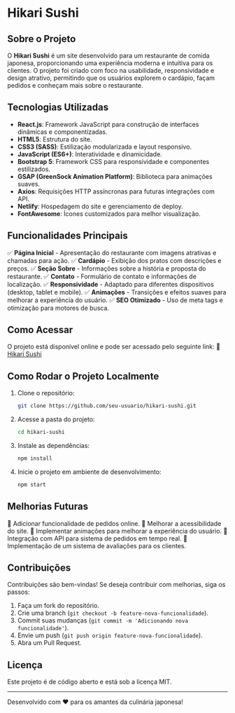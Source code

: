 # Hikari Sushi

## Sobre o Projeto
O **Hikari Sushi** é um site desenvolvido para um restaurante de comida japonesa, proporcionando uma experiência moderna e intuitiva para os clientes. O projeto foi criado com foco na usabilidade, responsividade e design atrativo, permitindo que os usuários explorem o cardápio, façam pedidos e conheçam mais sobre o restaurante.

## Tecnologias Utilizadas
- **React.js**: Framework JavaScript para construção de interfaces dinâmicas e componentizadas.
- **HTML5**: Estrutura do site.
- **CSS3 (SASS)**: Estilização modularizada e layout responsivo.
- **JavaScript (ES6+)**: Interatividade e dinamicidade.
- **Bootstrap 5**: Framework CSS para responsividade e componentes estilizados.
- **GSAP (GreenSock Animation Platform)**: Biblioteca para animações suaves.
- **Axios**: Requisições HTTP assíncronas para futuras integrações com API.
- **Netlify**: Hospedagem do site e gerenciamento de deploy.
- **FontAwesome**: Ícones customizados para melhor visualização.

## Funcionalidades Principais
✅ **Página Inicial** - Apresentação do restaurante com imagens atrativas e chamadas para ação.
✅ **Cardápio** - Exibição dos pratos com descrições e preços.
✅ **Seção Sobre** - Informações sobre a história e proposta do restaurante.
✅ **Contato** - Formulário de contato e informações de localização.
✅ **Responsividade** - Adaptado para diferentes dispositivos (desktop, tablet e mobile).
✅ **Animações** - Transições e efeitos suaves para melhorar a experiência do usuário.
✅ **SEO Otimizado** - Uso de meta tags e otimização para motores de busca.

## Como Acessar
O projeto está disponível online e pode ser acessado pelo seguinte link:
🔗 [Hikari Sushi](https://hikari-sushi.netlify.app/)


## Como Rodar o Projeto Localmente
1. Clone o repositório:
   ```sh
   git clone https://github.com/seu-usuario/hikari-sushi.git
   ```
2. Acesse a pasta do projeto:
   ```sh
   cd hikari-sushi
   ```
3. Instale as dependências:
   ```sh
   npm install
   ```
4. Inicie o projeto em ambiente de desenvolvimento:
   ```sh
   npm start
   ```

## Melhorias Futuras
🔹 Adicionar funcionalidade de pedidos online.
🔹 Melhorar a acessibilidade do site.
🔹 Implementar animações para melhorar a experiência do usuário.
🔹 Integração com API para sistema de pedidos em tempo real.
🔹 Implementação de um sistema de avaliações para os clientes.

## Contribuições
Contribuições são bem-vindas! Se deseja contribuir com melhorias, siga os passos:
1. Faça um fork do repositório.
2. Crie uma branch (`git checkout -b feature-nova-funcionalidade`).
3. Commit suas mudanças (`git commit -m 'Adicionando nova funcionalidade'`).
4. Envie um push (`git push origin feature-nova-funcionalidade`).
5. Abra um Pull Request.

## Licença
Este projeto é de código aberto e está sob a licença MIT.

---
Desenvolvido com ❤️ para os amantes da culinária japonesa!

